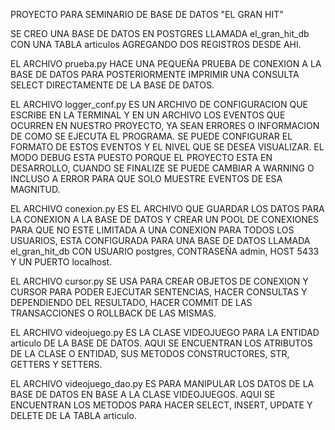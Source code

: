 PROYECTO PARA SEMINARIO DE BASE DE DATOS "EL GRAN HIT"

SE CREO UNA BASE DE DATOS EN POSTGRES LLAMADA el_gran_hit_db CON UNA TABLA articulos AGREGANDO DOS REGISTROS DESDE AHI.

EL ARCHIVO prueba.py HACE UNA PEQUEÑA PRUEBA DE CONEXION A LA BASE DE DATOS PARA POSTERIORMENTE IMPRIMIR UNA CONSULTA SELECT DIRECTAMENTE DE LA BASE DE DATOS.

EL ARCHIVO logger_conf.py ES UN ARCHIVO DE CONFIGURACION QUE ESCRIBE EN LA TERMINAL Y EN UN ARCHIVO LOS EVENTOS QUE OCURREN EN NUESTRO PROYECTO, YA SEAN ERRORES O INFORMACION DE COMO SE EJECUTA EL PROGRAMA. SE PUEDE CONFIGURAR EL FORMATO DE ESTOS EVENTOS Y EL NIVEL QUE SE DESEA VISUALIZAR. EL MODO DEBUG ESTA PUESTO PORQUE EL PROYECTO ESTA EN DESARROLLO, CUANDO SE FINALIZE SE PUEDE CAMBIAR A WARNING O INCLUSO A ERROR PARA QUE SOLO MUESTRE EVENTOS DE ESA MAGNITUD.

EL ARCHIVO conexion.py ES EL ARCHIVO QUE GUARDAR LOS DATOS PARA LA CONEXION A LA BASE DE DATOS Y CREAR UN POOL DE CONEXIONES PARA QUE NO ESTE LIMITADA A UNA CONEXION PARA TODOS LOS USUARIOS, ESTA CONFIGURADA PARA UNA BASE DE DATOS LLAMADA el_gran_hit_db CON USUARIO postgres, CONTRASEÑA admin, HOST 5433 Y UN PUERTO localhost.

EL ARCHIVO cursor.py SE USA PARA CREAR OBJETOS DE CONEXION Y CURSOR PARA PODER EJECUTAR SENTENCIAS, HACER CONSULTAS Y DEPENDIENDO DEL RESULTADO, HACER COMMIT DE LAS TRANSACCIONES O ROLLBACK DE LAS MISMAS.

EL ARCHIVO videojuego.py ES LA CLASE VIDEOJUEGO PARA LA ENTIDAD articulo DE LA BASE DE DATOS. AQUI SE ENCUENTRAN LOS ATRIBUTOS DE LA CLASE O ENTIDAD, SUS METODOS CONSTRUCTORES, STR, GETTERS Y SETTERS.

EL ARCHIVO videojuego_dao.py ES PARA MANIPULAR LOS DATOS DE LA BASE DE DATOS EN BASE A LA CLASE VIDEOJUEGOS. AQUI SE ENCUENTRAN LOS METODOS PARA HACER SELECT, INSERT, UPDATE Y DELETE DE LA TABLA articulo.
